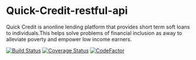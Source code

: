 # Quick-Credit-restful-api
Quick Credit is anonline lending platform that provides short term soft loans to individuals.This helps solve problems of financial inclusion as away to alleviate poverty and empower low income earners. 

[![Build Status](https://travis-ci.org/swaibat/Quick-Credit-restful-api.svg?branch=develop)](https://travis-ci.org/swaibat/Quick-Credit-restful-api)
[![Coverage Status](https://coveralls.io/repos/github/swaibat/Quick-Credit-restful-api-V1/badge.svg?branch=develop)](https://coveralls.io/github/swaibat/Quick-Credit-restful-api-V1?branch=develop)
[![CodeFactor](https://www.codefactor.io/repository/github/swaibat/quick-credit-restful-api-v1/badge)](https://www.codefactor.io/repository/github/swaibat/quick-credit-restful-api-v1)
